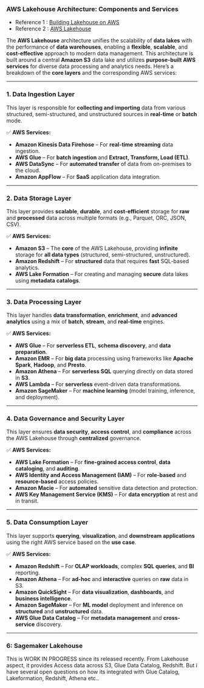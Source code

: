 ### **AWS Lakehouse Architecture: Components and Services**  

* Reference 1 : [Building Lakehouse on AWS](https://aws.amazon.com/blogs/big-data/build-a-lake-house-architecture-on-aws/)
* Reference 2 : [AWS Lakehouse](https://aws.amazon.com/blogs/big-data/harness-the-power-of-your-data-with-aws-analytics/)

The **AWS Lakehouse** architecture unifies the scalability of **data lakes** with the performance of **data warehouses**, enabling a **flexible**, **scalable**, and **cost-effective** approach to modern data management. This architecture is built around a central **Amazon S3** data lake and utilizes **purpose-built AWS services** for diverse data processing and analytics needs. Here’s a breakdown of the **core layers** and the corresponding AWS services:

---

### **1. Data Ingestion Layer**  
This layer is responsible for **collecting and importing** data from various structured, semi-structured, and unstructured sources in **real-time** or **batch** mode.

✅ **AWS Services:**  
- **Amazon Kinesis Data Firehose** – For **real-time streaming** data ingestion.  
- **AWS Glue** – For **batch ingestion** and **Extract, Transform, Load (ETL)**.  
- **AWS DataSync** – For **automated transfer** of data from on-premises to the cloud.  
- **Amazon AppFlow** – For **SaaS** application data integration.

---

### **2. Data Storage Layer**  
This layer provides **scalable**, **durable**, and **cost-efficient** storage for **raw** and **processed** data across multiple formats (e.g., Parquet, ORC, JSON, CSV).

✅ **AWS Services:**  
- **Amazon S3** – The **core** of the AWS Lakehouse, providing **infinite** storage for **all data types** (structured, semi-structured, unstructured).  
- **Amazon Redshift** – For **structured** data that requires **fast** SQL-based analytics.  
- **AWS Lake Formation** – For creating and managing **secure** data lakes using **metadata catalogs**.

---

### **3. Data Processing Layer**  
This layer handles **data transformation**, **enrichment**, and **advanced analytics** using a mix of **batch**, **stream**, and **real-time** engines.

✅ **AWS Services:**  
- **AWS Glue** – For **serverless ETL**, **schema discovery**, and **data preparation**.  
- **Amazon EMR** – For **big data** processing using frameworks like **Apache Spark**, **Hadoop**, and **Presto**.  
- **Amazon Athena** – For **serverless SQL** querying directly on data stored in **S3**.  
- **AWS Lambda** – For **serverless** event-driven data transformations.  
- **Amazon SageMaker** – For **machine learning** (model training, inference, and deployment).

---

### **4. Data Governance and Security Layer**  
This layer ensures **data security**, **access control**, and **compliance** across the AWS Lakehouse through **centralized** governance.

✅ **AWS Services:**  
- **AWS Lake Formation** – For **fine-grained access control**, **data cataloging**, and **auditing**.  
- **AWS Identity and Access Management (IAM)** – For **role-based** and **resource-based** access policies.  
- **Amazon Macie** – For **automated** sensitive data detection and protection.  
- **AWS Key Management Service (KMS)** – For **data encryption** at rest and in transit.

---

### **5. Data Consumption Layer**  
This layer supports **querying**, **visualization**, and **downstream applications** using the right AWS service based on the **use case**.

✅ **AWS Services:**  
- **Amazon Redshift** – For **OLAP workloads**, complex **SQL queries**, and **BI** reporting.  
- **Amazon Athena** – For **ad-hoc** and **interactive** queries on **raw** data in S3.  
- **Amazon QuickSight** – For **data visualization**, **dashboards**, and **business intelligence**.  
- **Amazon SageMaker** – For **ML model** deployment and inference on **structured** and **unstructured** data.  
- **AWS Glue Data Catalog** – For **metadata management** and **cross-service** discovery.

---

### **6: Sagemaker Lakehouse**
This is WORK IN PROGRESS since its released recently. From Lakehouse aspect, it provides Access data across S3, Glue Data Catalog, Redshift. But i have several open questions on how its integrated with Glue Catalog, Lakeformation, Redshift, Athena etc..


